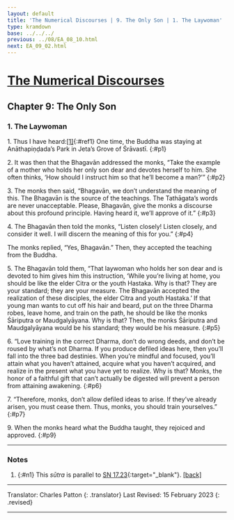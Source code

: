 ```yaml
---
layout: default
title: 'The Numerical Discourses | 9. The Only Son | 1. The Laywoman'
type: kramdown
base: ../../../
previous: ../08/EA_08_10.html
next: EA_09_02.html
---
```


# [The Numerical Discourses](../index.html)
## Chapter 9: The Only Son
### 1. The Laywoman

1\. Thus I have heard:[\[1\]](#n1){:#ref1} One time, the Buddha was staying at Anāthapiṇḍada’s Park in Jeta’s Grove of Śrāvastī.
{:#p1}

2\. It was then that the Bhagavān addressed the monks, “Take the example of a mother who holds her only son dear and devotes herself to him. She often thinks, ‘How should I instruct him so that he’ll become a man?’”
{:#p2}

3\. The monks then said, “Bhagavān, we don’t understand the meaning of this. The Bhagavān is the source of the teachings. The Tathāgata’s words are never unacceptable. Please, Bhagavān, give the monks a discourse about this profound principle. Having heard it, we’ll approve of it.”
{:#p3}

4\. The Bhagavān then told the monks, “Listen closely! Listen closely, and consider it well. I will discern the meaning of this for you.”
{:#p4}

The monks replied, “Yes, Bhagavān.” Then, they accepted the teaching from the Buddha.

5\. The Bhagavān told them, “That laywoman who holds her son dear and is devoted to him gives him this instruction, ‘While you’re living at home, you should be like the elder Citra or the youth Hastaka. Why is that? They are your standard; they are your measure. The Bhagavān accepted the realization of these disciples, the elder Citra and youth Hastaka.’ If that young man wants to cut off his hair and beard, put on the three Dharma robes, leave home, and train on the path, he should be like the monks Śāriputra or Maudgalyāyana. Why is that? Then, the monks Śāriputra and Maudgalyāyana would be his standard; they would be his measure.
{:#p5}

6\. “Love training in the correct Dharma, don’t do wrong deeds, and don’t be roused by what’s not Dharma. If you produce defiled ideas here, then you’ll fall into the three bad destinies. When you’re mindful and focused, you’ll attain what you haven’t attained, acquire what you haven’t acquired, and realize in the present what you have yet to realize. Why is that? Monks, the honor of a faithful gift that can’t actually be digested will prevent a person from attaining awakening.
{:#p6}

7\. “Therefore, monks, don’t allow defiled ideas to arise. If they’ve already arisen, you must cease them. Thus, monks, you should train yourselves.”
{:#p7}

9\. When the monks heard what the Buddha taught, they rejoiced and approved.
{:#p9}

---

### Notes

1. {:#n1} This <em>sūtra</em> is parallel to [SN 17.23](https://www.suttacentral.net/sn17.23){:target="_blank"}. [\[back\]](#ref1)

---

Translator: Charles Patton
{: .translator}
Last Revised: 15 February 2023
{: .revised}

---